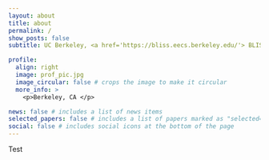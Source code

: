 ```yaml
---
layout: about
title: about
permalink: /
show_posts: false
subtitle: UC Berkeley, <a href='https://bliss.eecs.berkeley.edu/'> BLISS</a>. 

profile:
  align: right
  image: prof_pic.jpg
  image_circular: false # crops the image to make it circular
  more_info: >
    <p>Berkeley, CA </p>

news: false # includes a list of news items
selected_papers: false # includes a list of papers marked as "selected={true}"
social: false # includes social icons at the bottom of the page
---
```


Test
